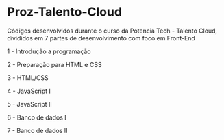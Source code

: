 # Proz-Talento-Cloud
Códigos desenvolvidos durante o curso da Potencia Tech  - Talento Cloud, divididos em 7 partes de desenvolvimento com foco em Front-End

1 - Introdução a programação

2 - Preparação para HTML e CSS

3 - HTML/CSS

4 - JavaScript I

5 - JavaScript II

6 - Banco de dados I

7 - Banco de dados II
